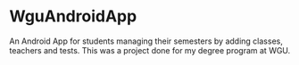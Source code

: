 # WguAndroidApp
An Android App for students managing their semesters by adding classes, teachers and tests. 
This was a project done for my degree program at WGU.
